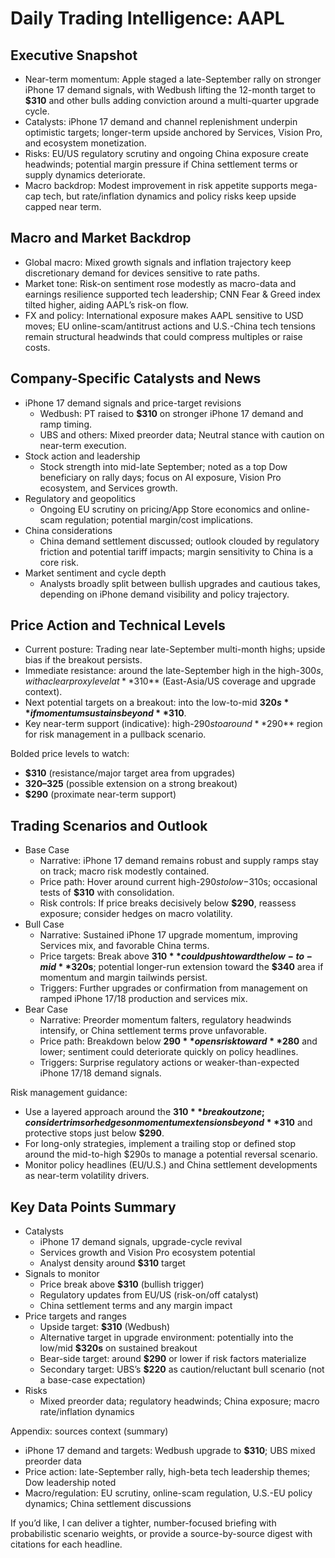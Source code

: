 # Daily Trading Intelligence: AAPL

## Executive Snapshot
- Near-term momentum: Apple staged a late-September rally on stronger iPhone 17 demand signals, with Wedbush lifting the 12-month target to **$310** and other bulls adding conviction around a multi-quarter upgrade cycle.  
- Catalysts: iPhone 17 demand and channel replenishment underpin optimistic targets; longer-term upside anchored by Services, Vision Pro, and ecosystem monetization.  
- Risks: EU/US regulatory scrutiny and ongoing China exposure create headwinds; potential margin pressure if China settlement terms or supply dynamics deteriorate.  
- Macro backdrop: Modest improvement in risk appetite supports mega-cap tech, but rate/inflation dynamics and policy risks keep upside capped near term.

## Macro and Market Backdrop
- Global macro: Mixed growth signals and inflation trajectory keep discretionary demand for devices sensitive to rate paths.  
- Market tone: Risk-on sentiment rose modestly as macro-data and earnings resilience supported tech leadership; CNN Fear & Greed index tilted higher, aiding AAPL’s risk-on flow.  
- FX and policy: International exposure makes AAPL sensitive to USD moves; EU online-scam/antitrust actions and U.S.-China tech tensions remain structural headwinds that could compress multiples or raise costs.

## Company-Specific Catalysts and News
- iPhone 17 demand signals and price-target revisions
  - Wedbush: PT raised to **$310** on stronger iPhone 17 demand and ramp timing.
  - UBS and others: Mixed preorder data; Neutral stance with caution on near-term execution.
- Stock action and leadership
  - Stock strength into mid-late September; noted as a top Dow beneficiary on rally days; focus on AI exposure, Vision Pro ecosystem, and Services growth.
- Regulatory and geopolitics
  - Ongoing EU scrutiny on pricing/App Store economics and online-scam regulation; potential margin/cost implications.
- China considerations
  - China demand settlement discussed; outlook clouded by regulatory friction and potential tariff impacts; margin sensitivity to China is a core risk.
- Market sentiment and cycle depth
  - Analysts broadly split between bullish upgrades and cautious takes, depending on iPhone demand visibility and policy trajectory.

## Price Action and Technical Levels
- Current posture: Trading near late-September multi-month highs; upside bias if the breakout persists.
- Immediate resistance: around the late-September high in the high-$300s, with a clear proxy level at **$310** (East-Asia/US coverage and upgrade context).
- Next potential targets on a breakout: into the low-to-mid **$320s** if momentum sustains beyond **$310**.
- Key near-term support (indicative): high-$290s to around **$290** region for risk management in a pullback scenario.

Bolded price levels to watch:
- **$310** (resistance/major target area from upgrades)
- **$320–$325** (possible extension on a strong breakout)
- **$290** (proximate near-term support)

## Trading Scenarios and Outlook
- Base Case
  - Narrative: iPhone 17 demand remains robust and supply ramps stay on track; macro risk modestly contained.
  - Price path: Hover around current high-$290s to low-$310s; occasional tests of **$310** with consolidation.
  - Risk controls: If price breaks decisively below **$290**, reassess exposure; consider hedges on macro volatility.
- Bull Case
  - Narrative: Sustained iPhone 17 upgrade momentum, improving Services mix, and favorable China terms.
  - Price targets: Break above **$310** could push toward the low-to-mid **$320s**; potential longer-run extension toward the **$340** area if momentum and margin tailwinds persist.
  - Triggers: Further upgrades or confirmation from management on ramped iPhone 17/18 production and services mix.
- Bear Case
  - Narrative: Preorder momentum falters, regulatory headwinds intensify, or China settlement terms prove unfavorable.
  - Price path: Breakdown below **$290** opens risk toward **$280** and lower; sentiment could deteriorate quickly on policy headlines.
  - Triggers: Surprise regulatory actions or weaker-than-expected iPhone 17/18 demand signals.

Risk management guidance:
- Use a layered approach around the **$310** breakout zone; consider trims or hedges on momentum extensions beyond **$310** and protective stops just below **$290**.
- For long-only strategies, implement a trailing stop or defined stop around the mid-to-high $290s to manage a potential reversal scenario.
- Monitor policy headlines (EU/U.S.) and China settlement developments as near-term volatility drivers.

## Key Data Points Summary
- Catalysts
  - iPhone 17 demand signals, upgrade-cycle revival
  - Services growth and Vision Pro ecosystem potential
  - Analyst density around **$310** target
- Signals to monitor
  - Price break above **$310** (bullish trigger)
  - Regulatory updates from EU/US (risk-on/off catalyst)
  - China settlement terms and any margin impact
- Price targets and ranges
  - Upside target: **$310** (Wedbush)
  - Alternative target in upgrade environment: potentially into the low/mid **$320s** on sustained breakout
  - Bear-side target: around **$290** or lower if risk factors materialize
  - Secondary target: UBS’s **$220** as caution/reluctant bull scenario (not a base-case expectation)
- Risks
  - Mixed preorder data; regulatory headwinds; China exposure; macro rate/inflation dynamics

Appendix: sources context (summary)
- iPhone 17 demand and targets: Wedbush upgrade to **$310**; UBS mixed preorder data
- Price action: late-September rally, high-beta tech leadership themes; Dow leadership noted
- Macro/regulation: EU scrutiny, online-scam regulation, U.S.-EU policy dynamics; China settlement discussions

If you’d like, I can deliver a tighter, number-focused briefing with probabilistic scenario weights, or provide a source-by-source digest with citations for each headline.